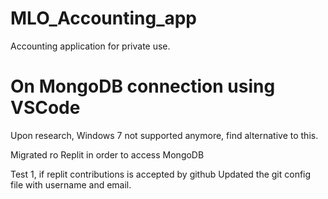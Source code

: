 # MLO_Accounting_app
Accounting application for private use.

# On MongoDB connection using VSCode
Upon research, Windows 7 not supported anymore, find alternative to this.

Migrated ro Replit in order to access MongoDB

Test 1, if replit contributions is accepted by github
Updated the git config file with username and email.
